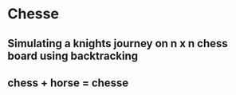 # Chesse 

## Simulating a knights journey on n x n chess board using backtracking 
## chess + horse = chesse
